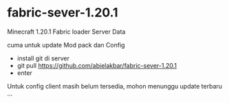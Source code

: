 # fabric-sever-1.20.1
Minecraft 1.20.1 Fabric loader Server Data


cuma untuk update Mod pack dan Config
- install git di server
- git pull https://github.com/abielakbar/fabric-sever-1.20.1
- enter

Untuk config client masih belum tersedia, mohon menunggu update terbaru ...
